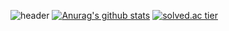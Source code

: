 ![header](https://capsule-render.vercel.app/api?type=slice&color=gradient&text=%20JUHO%20%20&height=200&fontSize=100)
[![Anurag's github stats](https://github-readme-stats.vercel.app/api?username=JHSic&show_icons=true&theme={theme})](https://github.com/JHSic/github-readme-stats)
[![solved.ac tier](http://mazassumnida.wtf/api/v2/generate_badge?boj=joohoo621)](https://solved.ac/joohoo621)

<!--
**JHSic/JHSic** is a ✨ _special_ ✨ repository because its `README.md` (this file) appears on your GitHub profile.

Here are some ideas to get you started:

- 🔭 I’m currently working on ...
- 🌱 I’m currently learning ...
- 👯 I’m looking to collaborate on ...
- 🤔 I’m looking for help with ...
- 💬 Ask me about ...
- 📫 How to reach me: ...
- 😄 Pronouns: ...
- ⚡ Fun fact: ...
-->

